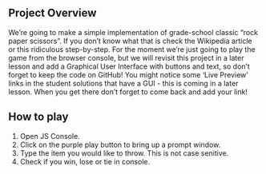 ## Project Overview
We’re going to make a simple implementation of grade-school classic “rock paper scissors”. If you don’t know what that is check the Wikipedia article or this ridiculous step-by-step. For the moment we’re just going to play the game from the browser console, but we will revisit this project in a later lesson and add a Graphical User Interface with buttons and text, so don’t forget to keep the code on GitHub! You might notice some ‘Live Preview’ links in the student solutions that have a GUI - this is coming in a later lesson. When you get there don’t forget to come back and add your link!

## How to play
1. Open JS Console.
2. Click on the purple play button to bring up a prompt window. 
3. Type the item you would like to throw. This is not case senitive.
4. Check if you win, lose or tie in console. 
